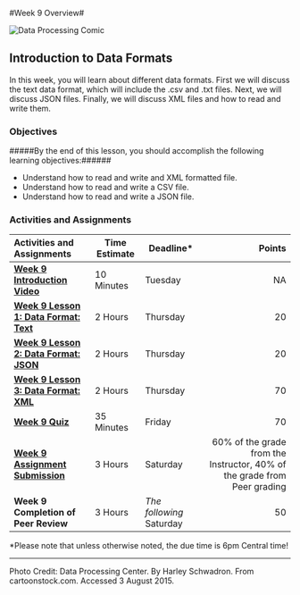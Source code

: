 #Week 9 Overview#

![Data Processing Comic](images/BBQ.gif)
## Introduction to Data Formats ##

In this week, you will learn about different data formats. First we will discuss the text data format, which will include the .csv and .txt files. Next, we will discuss JSON files. Finally, we will discuss XML files and how to read and write them.

### Objectives ###

#####By the end of this lesson, you should accomplish the following learning objectives:######

- Understand how to read and write and XML formatted file.
- Understand how to read and write a CSV file.
- Understand how to read and write a JSON file.

### Activities and Assignments ###

|Activities and Assignments | Time Estimate | Deadline* | Points|
|:------| -----|-------|----------:|
|**[Week 9 Introduction Video][w9v]**|10 Minutes|Tuesday|NA|
|**[Week 9 Lesson 1: Data Format: Text](lesson1.md)**| 2 Hours |Thursday| 20|
|**[Week 9 Lesson 2: Data Format: JSON](lesson2.md)**| 2 Hours | Thursday | 20 |
|**[Week 9 Lesson 3: Data Format: XML](lesson3.md)**| 2 Hours | Thursday| 70 |
|**[Week 9 Quiz][w9q]**| 35 Minutes | Friday | 70|
|**[Week 9 Assignment Submission][w9a]**| 3 Hours | Saturday | 60% of the grade from the Instructor, 40% of the grade from Peer grading | 
|**Week 9 Completion of Peer Review**| 3 Hours | *The following* Saturday | 50 | 

*Please note that unless otherwise noted, the due time is 6pm Central time!

----------
[w9v]: https://mediaspace.illinois.edu/media/Week+Nine/0_ty3bpjlk/33195071
[w9a]: https://learn.illinois.edu/mod/workshop/view.php?id=1095305
[w9q]: https://learn.illinois.edu/mod/quiz/view.php?id=1095308


Photo Credit: Data Processing Center.  By Harley Schwadron. From cartoonstock.com.  Accessed 3 August 2015.

